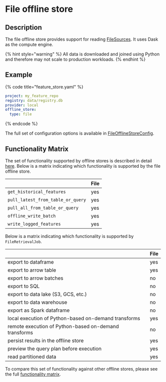 # File offline store

## Description

The file offline store provides support for reading [FileSources](../data-sources/file.md).
It uses Dask as the compute engine.

{% hint style="warning" %}
All data is downloaded and joined using Python and therefore may not scale to production workloads.
{% endhint %}

## Example

{% code title="feature_store.yaml" %}
```yaml
project: my_feature_repo
registry: data/registry.db
provider: local
offline_store:
  type: file
```
{% endcode %}

The full set of configuration options is available in [FileOfflineStoreConfig](https://rtd.feast.dev/en/latest/#feast.infra.offline_stores.file.FileOfflineStoreConfig).

## Functionality Matrix

The set of functionality supported by offline stores is described in detail [here](README.md#functionality).
Below is a matrix indicating which functionality is supported by the file offline store.

| | File |
| :-------------------------------- | :-- |
| `get_historical_features`         | yes |
| `pull_latest_from_table_or_query` | yes |
| `pull_all_from_table_or_query`    | yes |
| `offline_write_batch`             | yes |
| `write_logged_features`           | yes |

Below is a matrix indicating which functionality is supported by `FileRetrievalJob`.

| | File |
| --------------------------------- | --- |
| export to dataframe                                   | yes |
| export to arrow table                                 | yes |
| export to arrow batches                               | no  |
| export to SQL                                         | no  |
| export to data lake (S3, GCS, etc.)                   | no  |
| export to data warehouse                              | no  |
| export as Spark dataframe                             | no  |
| local execution of Python-based on-demand transforms  | yes |
| remote execution of Python-based on-demand transforms | no  |
| persist results in the offline store                  | yes |
| preview the query plan before execution               | yes |
| read partitioned data                                 | yes |

To compare this set of functionality against other offline stores, please see the full [functionality matrix](README.md#functionality-matrix).
